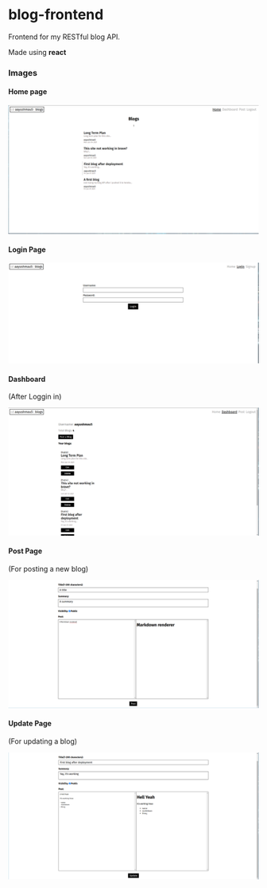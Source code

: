 # blog-frontend

Frontend for my RESTful blog API.

Made using **react**

### Images

#### Home page

![Home Page](images/homepage.png)

#### Login Page

![Login Page](images/loginpage.png)

#### Dashboard

(After Loggin in)

![Dashboard](images/dashboard.png)

#### Post Page

(For posting a new blog)

![Post page](images/postpage.png)

#### Update Page

(For updating a blog)

![Update Page](images/updatepage.png)
